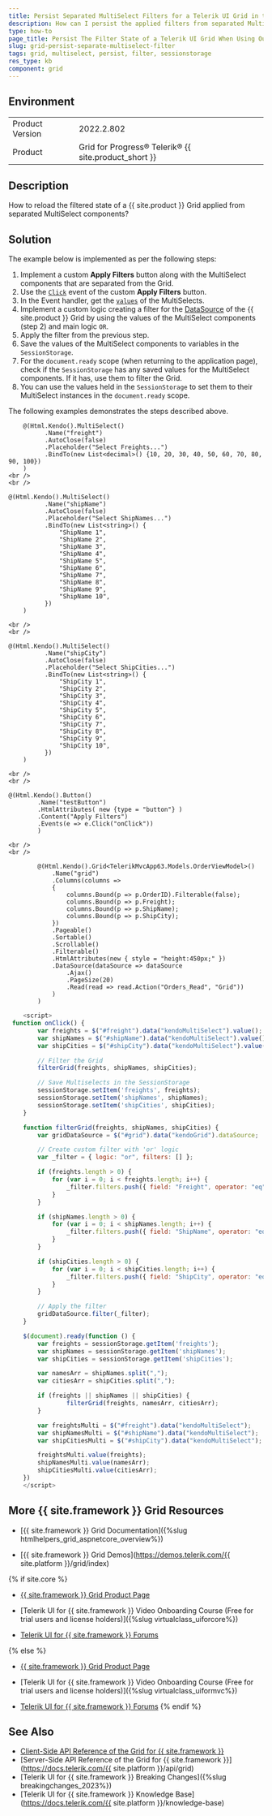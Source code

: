 ```yaml
---
title: Persist Separated MultiSelect Filters for a Telerik UI Grid in the SessionStorage
description: How can I persist the applied filters from separated MultiSelects to a {{ site.product }} Grid? Find the solution in the {{ site.product }} Knowledge Base.
type: how-to
page_title: Persist The Filter State of a Telerik UI Grid When Using Outside Placed MultiSelects
slug: grid-persist-separate-multiselect-filter
tags: grid, multiselect, persist, filter, sessionstorage
res_type: kb
component: grid
---
```


## Environment

<table>
	<tbody>
		<tr>
			<td>Product Version</td>
			<td>2022.2.802</td>
		</tr>
		<tr>
			<td>Product</td>
			<td>Grid for Progress® Telerik® {{ site.product_short }}</td>
		</tr>
	</tbody>
</table>

## Description

How to reload the filtered state of a {{ site.product }} Grid applied from separated MultiSelect components?

## Solution

The example below is implemented as per the following steps:

1. Implement a custom **Apply Filters** button along with the MultiSelect components that are separated from the Grid.
1. Use the [`Click`](https://docs.telerik.com/kendo-ui/api/javascript/ui/button/events/click) event of the custom **Apply Filters** button.
1. In the Event handler, get the [`values`](https://docs.telerik.com/kendo-ui/api/javascript/ui/multiselect/methods/value) of the MultiSelects.
1. Implement a custom logic creating a filter for the [DataSource](https://docs.telerik.com/kendo-ui/api/javascript/ui/grid/configuration/datasource) of the {{ site.product }} Grid by using the values of the MultiSelect components (step 2) and main logic `OR`.
1. Apply the filter from the previous step.
1. Save the values of the MultiSelect components to variables in the `SessionStorage`.
1. For the `document.ready` scope (when returning to the application page), check if the `SessionStorage` has any saved values for the MultiSelect components. If it has, use them to filter the Grid.
1. You can use the values held in the `SessionStorage` to set them to their MultiSelect instances in the `document.ready` scope.

The following examples demonstrates the steps described above.

```Index.cshtml
    @(Html.Kendo().MultiSelect()
          .Name("freight")
          .AutoClose(false)
          .Placeholder("Select Freights...")
          .BindTo(new List<decimal>() {10, 20, 30, 40, 50, 60, 70, 80, 90, 100})
    )
<br />
<br />

@(Html.Kendo().MultiSelect()
          .Name("shipName")
          .AutoClose(false)
          .Placeholder("Select ShipNames...")
          .BindTo(new List<string>() {
              "ShipName 1",
              "ShipName 2",
              "ShipName 3",
              "ShipName 4",
              "ShipName 5",
              "ShipName 6",
              "ShipName 7",
              "ShipName 8",
              "ShipName 9",
              "ShipName 10",
          })
    )

<br />
<br />

@(Html.Kendo().MultiSelect()
          .Name("shipCity")
          .AutoClose(false)
          .Placeholder("Select ShipCities...")
          .BindTo(new List<string>() {
              "ShipCity 1",
              "ShipCity 2",
              "ShipCity 3",
              "ShipCity 4",
              "ShipCity 5",
              "ShipCity 6",
              "ShipCity 7",
              "ShipCity 8",
              "ShipCity 9",
              "ShipCity 10",
          })
    )

<br />
<br />

@(Html.Kendo().Button()
        .Name("testButton")
        .HtmlAttributes( new {type = "button"} )
        .Content("Apply Filters")
        .Events(e => e.Click("onClick"))
        )

<br />
<br />

        @(Html.Kendo().Grid<TelerikMvcApp63.Models.OrderViewModel>()
            .Name("grid")
            .Columns(columns =>
            {
                columns.Bound(p => p.OrderID).Filterable(false);
                columns.Bound(p => p.Freight);
                columns.Bound(p => p.ShipName);
                columns.Bound(p => p.ShipCity);
            })
            .Pageable()
            .Sortable()
            .Scrollable()
            .Filterable()
            .HtmlAttributes(new { style = "height:450px;" })
            .DataSource(dataSource => dataSource
                .Ajax()
                .PageSize(20)
                .Read(read => read.Action("Orders_Read", "Grid"))
            )
        )
```
```JavaScript
    <script>
 function onClick() {
        var freights = $("#freight").data("kendoMultiSelect").value();
        var shipNames = $("#shipName").data("kendoMultiSelect").value();
        var shipCities = $("#shipCity").data("kendoMultiSelect").value();

        // Filter the Grid
        filterGrid(freights, shipNames, shipCities);

        // Save Multiselects in the SessionStorage
        sessionStorage.setItem('freights', freights);
        sessionStorage.setItem('shipNames', shipNames);
        sessionStorage.setItem('shipCities', shipCities);
    }

    function filterGrid(freights, shipNames, shipCities) {
        var gridDataSource = $("#grid").data("kendoGrid").dataSource;

        // Create custom filter with 'or' logic
        var _filter = { logic: "or", filters: [] };

        if (freights.length > 0) {
            for (var i = 0; i < freights.length; i++) {
                _filter.filters.push({ field: "Freight", operator: "eq", value: freights[i] });
            }
        }

        if (shipNames.length > 0) {
            for (var i = 0; i < shipNames.length; i++) {
                _filter.filters.push({ field: "ShipName", operator: "eq", value: shipNames[i] });
            }
        }

        if (shipCities.length > 0) {
            for (var i = 0; i < shipCities.length; i++) {
                _filter.filters.push({ field: "ShipCity", operator: "eq", value: shipCities[i] });
            }
        }

        // Apply the filter
        gridDataSource.filter(_filter);
    }

    $(document).ready(function () {
        var freights = sessionStorage.getItem('freights');
        var shipNames = sessionStorage.getItem('shipNames');
        var shipCities = sessionStorage.getItem('shipCities');

        var namesArr = shipNames.split(",");
        var citiesArr = shipCities.split(",");

        if (freights || shipNames || shipCities) {
                filterGrid(freights, namesArr, citiesArr);
        }

        var freightsMulti = $("#freight").data("kendoMultiSelect");
        var shipNamesMulti = $("#shipName").data("kendoMultiSelect");
        var shipCitiesMulti = $("#shipCity").data("kendoMultiSelect");

        freightsMulti.value(freights);
        shipNamesMulti.value(namesArr);
        shipCitiesMulti.value(citiesArr);
    })
    </script>
```

## More {{ site.framework }} Grid Resources

* [{{ site.framework }} Grid Documentation]({%slug htmlhelpers_grid_aspnetcore_overview%})

* [{{ site.framework }} Grid Demos](https://demos.telerik.com/{{ site.platform }}/grid/index)

{% if site.core %}
* [{{ site.framework }} Grid Product Page](https://www.telerik.com/aspnet-core-ui/grid)

* [Telerik UI for {{ site.framework }} Video Onboarding Course (Free for trial users and license holders)]({%slug virtualclass_uiforcore%})

* [Telerik UI for {{ site.framework }} Forums](https://www.telerik.com/forums/aspnet-core-ui)

{% else %}
* [{{ site.framework }} Grid Product Page](https://www.telerik.com/aspnet-mvc/grid)

* [Telerik UI for {{ site.framework }} Video Onboarding Course (Free for trial users and license holders)]({%slug virtualclass_uiformvc%})

* [Telerik UI for {{ site.framework }} Forums](https://www.telerik.com/forums/aspnet-mvc)
{% endif %}

## See Also

* [Client-Side API Reference of the Grid for {{ site.framework }}](https://docs.telerik.com/kendo-ui/api/javascript/ui/grid)
* [Server-Side API Reference of the Grid for {{ site.framework }}](https://docs.telerik.com/{{ site.platform }}/api/grid)
* [Telerik UI for {{ site.framework }} Breaking Changes]({%slug breakingchanges_2023%})
* [Telerik UI for {{ site.framework }} Knowledge Base](https://docs.telerik.com/{{ site.platform }}/knowledge-base)
